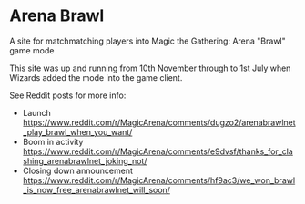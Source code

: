 # Arena Brawl

A site for matchmatching players into Magic the Gathering: Arena "Brawl" game mode


This site was up and running from 10th November through to 1st July when Wizards added the mode into the game client.

See Reddit posts for more info:
- Launch https://www.reddit.com/r/MagicArena/comments/dugzo2/arenabrawlnet_play_brawl_when_you_want/
- Boom in activity https://www.reddit.com/r/MagicArena/comments/e9dvsf/thanks_for_clashing_arenabrawlnet_joking_not/
- Closing down announcement https://www.reddit.com/r/MagicArena/comments/hf9ac3/we_won_brawl_is_now_free_arenabrawlnet_will_soon/



